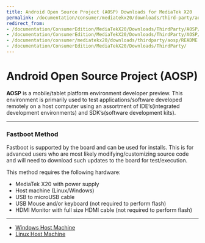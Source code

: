 ```yaml
---
title: Android Open Source Project (AOSP) Downloads for MediaTek X20
permalink: /documentation/consumer/mediatekx20/downloads/third-party/aosp/
redirect_from:
- /documentation/ConsumerEdition/MediaTekX20/Downloads/ThirdParty/AOSP/README.md/
- /documentation/ConsumerEdition/MediaTekX20/Downloads/ThirdParty/AOSP/
- /documentation/consumer/mediatekx20/downloads/thirdparty/aosp/README.md/
- /documentation/ConsumerEdition/MediaTekX20/Downloads/ThirdParty/
---
```

# Android Open Source Project (AOSP)

**AOSP** is a mobile/tablet platform environment developer preview. This environment is primarily used to test applications/software developed remotely on a host computer using an assortment of IDE’s(integrated development environments) and SDK’s(software development kits).

***

### Fastboot Method

Fastboot is supported by the board and can be used for installs. This is for advanced users who are most likely modifying/customizing source code and will need to download such updates to the board for test/execution.

This method requires the following hardware:

- MediaTek X20 with power supply
- Host machine (Linux/Windows)
- USB to microUSB cable
- USB Mouse and/or keyboard (not required to perform flash)
- HDMI Monitor with full size HDMI cable (not required to perform flash)

***

- [Windows Host Machine](windows-fastboot.md)
- [Linux Host Machine](linux-fastboot.md)

